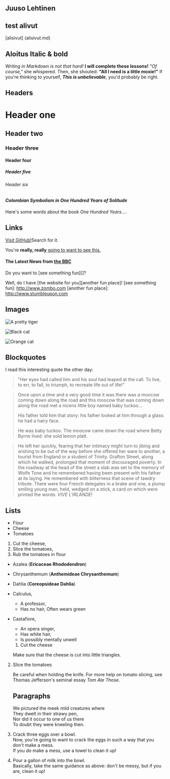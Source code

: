 ## Juuso Lehtinen

## test alivut
[alisivut] (alisivut.md)
## Aloitus Italic & bold
_Writing in Markdown is not that hard!_
**I will complete these lessons!**
_"Of course,"_ she whispered. Then, she shouted: **"All I need is a little moxie!"**
If you're thinking to yourself, **_This is unbelievable_**, you'd probably be right.



## **Headers**

# Header one
## Header two
### Header three
#### Header four
##### Header five
###### Header six

#### _Colombian Symbolism in One Hundred Years of Solitude_
Here's some words about the book _One Hundred Years..._.



## **Links**

[Visit GitHub!](https://www.github.com)Search for it.

You're **really, really**[ going to want to see this.](https://www.dailykitten.com)

#### The Latest News from [the BBC](https://www.bbc.com/news)

Do you want to [see something fun][]?

Well, do I have [the website for you][another fun place]!
[see something fun]: http://www.zombo.com
[another fun place]: http://www.stumbleupon.com

## **Images**

![A pretty tiger](https://upload.wikimedia.org/wikipedia/commons/5/56/Tiger.50.jpg)

![Black cat][black]

![Orange cat][Orange]

[Black]: https://upload.wikimedia.org/wikipedia/commons/a/a3/81_INF_DIV_SSI.jpg
[orange]: http://icons.iconarchive.com/icons/google/noto-emoji-animals-nature/256/22221-cat-icon.png

## **Blockquotes**

I read this interesting quote the other day:

>"Her eyes had called him and his soul had leaped at the call. To live, to err, to fall, to triumph, to recreate life out of life!"


>Once upon a time and a very good time it was there was a moocow coming down along the road and this moocow that was coming down along the road met a nicens little boy named baby tuckoo...
>
>His father told him that story: his father looked at him through a glass: he had a hairy face.
>
>He was baby tuckoo. The moocow came down the road where Betty Byrne lived: she sold lemon platt.

>He left her quickly, fearing that her intimacy might turn to jibing and wishing to be out of the way before she offered her ware to another, a tourist from England or a student of Trinity. Grafton Street, along which he walked, prolonged that moment of discouraged poverty. In the roadway at the head of the street a slab was set to the memory of Wolfe Tone and he remembered having been present with his father at its laying. He remembered with bitterness that scene of tawdry tribute. There were four French delegates in a brake and one, a plump smiling young man, held, wedged on a stick, a card on which were printed the words: _VIVE L'IRLANDE_!

## **Lists**

* Flour
* Cheese 
* Tomatoes


1. Cut the cheese, 
2. Slice the tomatoes, 
3. Rub the tomatoes in flour

* Azalea (**Ericaceae Rhododendron**)
* Chrysanthemum (**Anthemideae Chrysanthemum**)
* Dahlia (**Coreopsideae Dahlia**)

* Calculus, 
  * A professor, 
  * Has no hair, Often wears green
* Castafiore, 
  * An opera singer, 
  * Has white hair, 
  * Is possibly mentally unwell

  1. Cut the cheese

   Make sure that the cheese is cut into little triangles.

2. Slice the tomatoes

   Be careful when holding the knife.
   For more help on tomato slicing, see Thomas Jefferson's seminal essay _Tom Ate Those_.


   ## **Paragraphs**

   We pictured the meek mild creatures where  
They dwelt in their strawy pen,  
Nor did it occur to one of us there  
To doubt they were kneeling then.

1. Crack three eggs over a bowl.  
 Now, you're going to want to crack the eggs in such a way that you don't make a mess.  
 If you _do_ make a mess, use a towel to clean it up!

2. Pour a gallon of milk into the bowl.  
 Basically, take the same guidance as above: don't be messy, but if you are, clean it up!